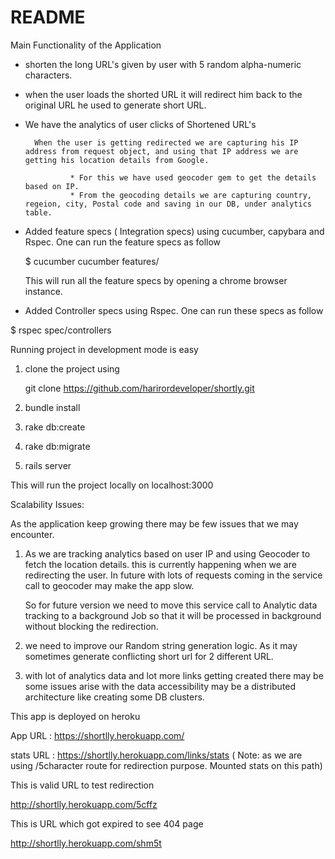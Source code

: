 # README

Main Functionality of the Application

* shorten the long URL's given by user with 5 random alpha-numeric characters.

* when the user loads the shorted URL it will redirect him back to the original URL he used to generate short URL.

* We have the analytics of user clicks of Shortened URL's

		When the user is getting redirected we are capturing his IP address from request object, and using that IP address we are getting his location details from Google.

				* For this we have used geocoder gem to get the details based on IP.
				* From the geocoding details we are capturing country, regeion, city, Postal code and saving in our DB, under analytics table.

* Added feature specs ( Integration specs) using cucumber, capybara and Rspec.
	One can run the feature specs as follow

	$ cucumber cucumber features/

	This will run all the feature specs by opening a chrome browser instance.


*  Added Controller specs using Rspec.
  One can run these specs as follow

  $ rspec spec/controllers


Running project in development mode is easy

1. clone the project using

	git clone https://github.com/harirordeveloper/shortly.git

2. bundle install

3. rake db:create

4. rake db:migrate

5. rails server

This will run the project locally on localhost:3000



Scalability Issues:

As the application keep growing there may be few issues that we may encounter.

1. As we are tracking analytics based on user IP and using Geocoder to fetch the location details.
this is currently happening when we are redirecting the user. In future with lots of requests coming in the service call to geocoder may make the app slow.

   So for future version we need to move this service call to Analytic data tracking to a background Job so that it will be processed in background without blocking the redirection.

2. we need to improve our Random string generation logic. As it may sometimes generate conflicting short url for 2 different URL.

3. with lot of analytics data and lot more links getting created there may be some issues arise with the data accessibility may be a distributed architecture like creating some DB clusters.

This app is deployed on heroku

App URL : https://shortlly.herokuapp.com/

stats URL : https://shortlly.herokuapp.com/links/stats ( Note: as we are using /5character route for redirection purpose. Mounted stats on this path)


This is valid URL to test redirection

http://shortlly.herokuapp.com/5cffz

This is URL which got expired to see 404 page

http://shortlly.herokuapp.com/shm5t
